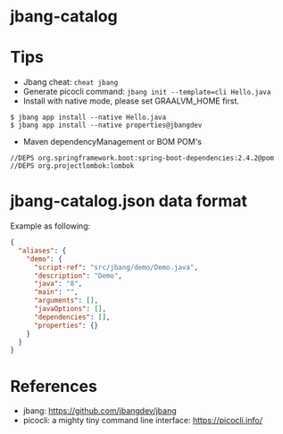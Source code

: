 jbang-catalog
=============

# Tips

* Jbang cheat: `cheat jbang`
* Generate picocli command: `jbang init --template=cli Hello.java`
* Install with native mode, please set GRAALVM_HOME first.

```
$ jbang app install --native Hello.java
$ jbang app install --native properties@jbangdev
```

* Maven dependencyManagement or BOM POM's

```
//DEPS org.springframework.boot:spring-boot-dependencies:2.4.2@pom
//DEPS org.projectlombok:lombok
```

# jbang-catalog.json data format
   
Example as following: 
```json
{
  "aliases": {
    "demo": {
      "script-ref": "src/jbang/demo/Demo.java",
      "description": "Demo",
      "java": "8",
      "main": "",
      "arguments": [],
      "javaOptions": [],
      "dependencies": [],
      "properties": {}
    }
  }
}
```

# References

* jbang: https://github.com/jbangdev/jbang
* picocli: a mighty tiny command line interface: https://picocli.info/
